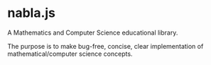 # nabla.js

A Mathematics and Computer Science educational library.

The purpose is to make bug-free, concise, clear implementation of mathematical/computer science concepts.
